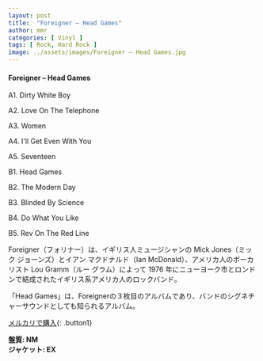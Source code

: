 ```yaml
---
layout: post
title:  "Foreigner – Head Games"
author: mmr
categories: [ Vinyl ]
tags: [ Rock, Hard Rock ]
image: ../assets/images/Foreigner – Head Games.jpg
---
```


#### Foreigner – Head Games

A1. Dirty White Boy

A2. Love On The Telephone

A3. Women

A4. I'll Get Even With You

A5. Seventeen

B1. Head Games

B2. The Modern Day

B3. Blinded By Science

B4. Do What You Like

B5. Rev On The Red Line

Foreigner（フォリナー）は、イギリス人ミュージシャンの Mick Jones（ミック ジョーンズ）とイアン マクドナルド（Ian McDonald）、アメリカ人のボーカリスト Lou Gramm（ルー グラム）によって 1976 年にニューヨーク市とロンドンで結成されたイギリス系アメリカ人のロックバンド。

「Head Games」は、Foreignerの３枚目のアルバムであり、バンドのシグネチャーサウンドとしても知られるアルバム。


[メルカリで購入](https://jp.mercari.com/item/m43110681533){: .button1}

<div class="mt-4 mb-4 d-flex align-items-center">
<strong class="mr-1">盤質: NM</strong>
</div>
<div class="mt-4 mb-4 d-flex align-items-center">
<strong class="mr-1">ジャケット: EX</strong>
</div>
